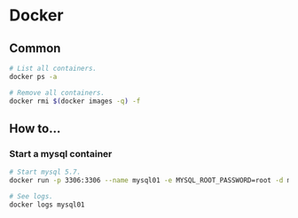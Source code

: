 # Docker

## Common
```bash
# List all containers.
docker ps -a

# Remove all containers.
docker rmi $(docker images -q) -f
```
## How to...

### Start a mysql container
```bash
# Start mysql 5.7.
docker run -p 3306:3306 --name mysql01 -e MYSQL_ROOT_PASSWORD=root -d mysql:5.7

# See logs.
docker logs mysql01
```
